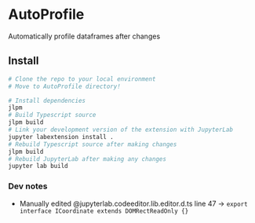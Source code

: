 # AutoProfile
Automatically profile dataframes after changes

## Install

```bash
# Clone the repo to your local environment
# Move to AutoProfile directory!

# Install dependencies
jlpm
# Build Typescript source
jlpm build
# Link your development version of the extension with JupyterLab
jupyter labextension install .
# Rebuild Typescript source after making changes
jlpm build
# Rebuild JupyterLab after making any changes
jupyter lab build
```


### Dev notes

- Manually edited @jupyterlab.codeeditor.lib.editor.d.ts line 47 -> `export interface ICoordinate extends DOMRectReadOnly {}`
